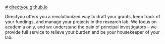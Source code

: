 [# directyou.github.io](https://directyou.github.io/)

Directyou offers you a revolutionized way to draft your grants, keep track of your fundings, and manage your projects in the research lab. We focus on academia only, and  we understand the pain of principal investigators  – we provide full service to relieve your burden and be your housekeeper of your lab.
